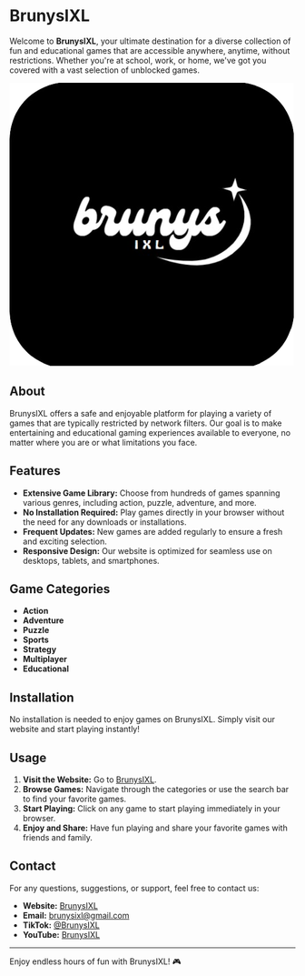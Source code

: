 # BrunysIXL

Welcome to **BrunysIXL**, your ultimate destination for a diverse collection of fun and educational games that are accessible anywhere, anytime, without restrictions. Whether you're at school, work, or home, we've got you covered with a vast selection of unblocked games.

![BrunysIXL Logo](/assets/Images/brunysixl.png)

## About

BrunysIXL offers a safe and enjoyable platform for playing a variety of games that are typically restricted by network filters. Our goal is to make entertaining and educational gaming experiences available to everyone, no matter where you are or what limitations you face.

## Features

- **Extensive Game Library:** Choose from hundreds of games spanning various genres, including action, puzzle, adventure, and more.
- **No Installation Required:** Play games directly in your browser without the need for any downloads or installations.
- **Frequent Updates:** New games are added regularly to ensure a fresh and exciting selection.
- **Responsive Design:** Our website is optimized for seamless use on desktops, tablets, and smartphones.

## Game Categories

- **Action**
- **Adventure**
- **Puzzle**
- **Sports**
- **Strategy**
- **Multiplayer**
- **Educational**

## Installation

No installation is needed to enjoy games on BrunysIXL. Simply visit our website and start playing instantly!

## Usage

1. **Visit the Website:** Go to [BrunysIXL](https://brunysixls.github.io).
2. **Browse Games:** Navigate through the categories or use the search bar to find your favorite games.
3. **Start Playing:** Click on any game to start playing immediately in your browser.
4. **Enjoy and Share:** Have fun playing and share your favorite games with friends and family.

## Contact

For any questions, suggestions, or support, feel free to contact us:

- **Website:** [BrunysIXL](https://www.brunysixl.com)
- **Email:** brunysixl@gmail.com
- **TikTok:** [@BrunysIXL](https://tiktok.com/@b4uny)
- **YouTube:** [BrunysIXL](https://www.youtube.com/@b4unyswastaken)

---

Enjoy endless hours of fun with BrunysIXL! 🎮
